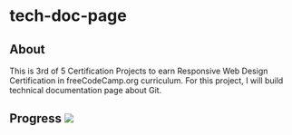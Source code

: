 # tech-doc-page
## About
This is 3rd of 5 Certification Projects to earn Responsive Web Design Certification in freeCodeCamp.org curriculum.
For this project, I will build technical documentation page about Git.

## Progress ![](https://geps.dev/progress/5?dangerColor=080&warningColor=080&successColor=080)
